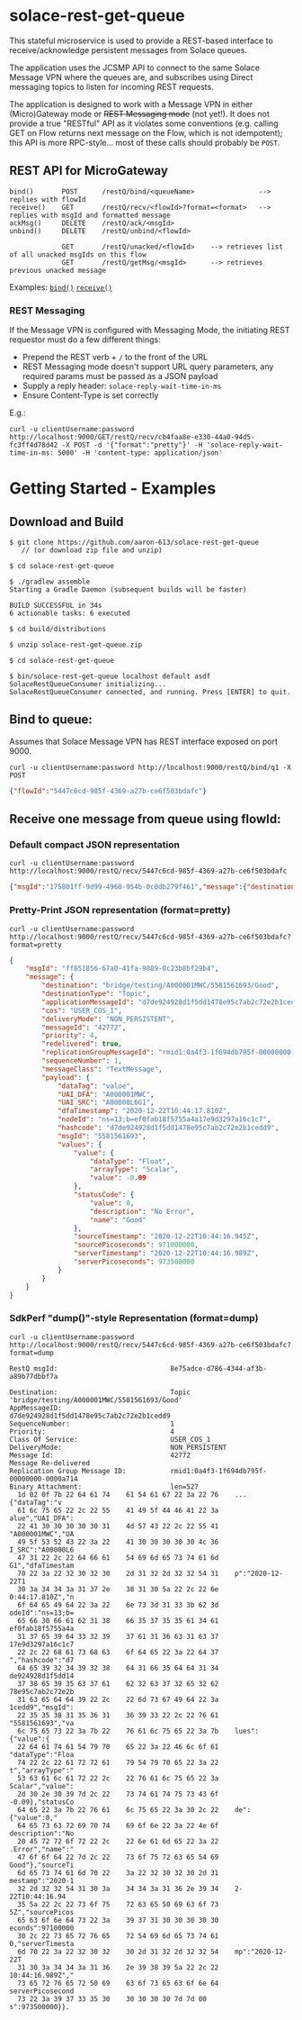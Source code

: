 # solace-rest-get-queue

This stateful microservice is used to provide a REST-based interface to receive/acknowledge persistent messages from Solace queues.

The application uses the JCSMP API to connect to the same Solace Message VPN where the queues are, and subscribes using Direct messaging topics to listen for incoming REST requests.

The application is designed to work with a Message VPN in either (Micro)Gateway mode or ~~REST Messaging mode~~ (not yet!).  It does not provide a true "RESTful" API as it violates some conventions (e.g. calling GET on Flow returns next message on the Flow, which is not idempotent); this API is more RPC-style... most of these calls should probably be `POST`.


## REST API for MicroGateway

```
bind()       POST      /restQ/bind/<queueName>                --> replies with flowId
receive()    GET       /restQ/recv/<flowId>?format=<format>   --> replies with msgId and formatted message
ackMsg()     DELETE    /restQ/ack/<msgId>
unbind()     DELETE    /restQ/unbind/<flowId>

             GET       /restQ/unacked/<flowId>    --> retrieves list of all unacked msgIds on this flow
             GET       /restQ/getMsg/<msgId>      --> retrieves previous unacked message
```
Examples: 
[`bind()`](#bind-to-queue)
[`receive()`](#receive-one-message-from-queue-using-flowid)

### REST Messaging

If the Message VPN is configured with Messaging Mode, the initiating REST requestor must do a few different things:
- Prepend the REST verb + `/` to the front of the URL
- REST Messaging mode doesn't support URL query parameters, any required params must be passed as a JSON payload
- Supply a reply header: `solace-reply-wait-time-in-ms`
- Ensure Content-Type is set correctly

E.g.:
```
curl -u clientUsername:password http://localhost:9000/GET/restQ/recv/cb4faa8e-e330-44a0-94d5-fc3ff4d78d42 -X POST -d '{"format":"pretty"}' -H 'solace-reply-wait-time-in-ms: 5000' -H 'content-type: application/json'
```

# Getting Started - Examples

## Download and Build

```
$ git clone https://github.com/aaron-613/solace-rest-get-queue
   // (or download zip file and unzip)

$ cd solace-rest-get-queue

$ ./gradlew assemble
Starting a Gradle Daemon (subsequent builds will be faster)

BUILD SUCCESSFUL in 34s
6 actionable tasks: 6 executed

$ cd build/distributions

$ unzip solace-rest-get-queue.zip

$ cd solace-rest-get-queue

$ bin/solace-rest-get-queue localhost default asdf
SolaceRestQueueConsumer initializing...
SolaceRestQueueConsumer connected, and running. Press [ENTER] to quit.
```

## Bind to queue:
Assumes that Solace Message VPN has REST interface exposed on port 9000.
```
curl -u clientUsername:password http://localhost:9000/restQ/bind/q1 -X POST
```
```json
{"flowId":"5447c6cd-985f-4369-a27b-ce6f503bdafc"}

```

## Receive one message from queue using flowId:

### Default compact JSON representation
```
curl -u clientUsername:password http://localhost:9000/restQ/recv/5447c6cd-985f-4369-a27b-ce6f503bdafc
```
```json
{"msgId":"175801ff-9d99-4960-954b-0c0db279f461","message":{"destination":"bridge/testing/A000001MWC/5581561693/Good","destinationType":"Topic","applicationMessageId":"d7de924928d1f5dd1478e95c7ab2c72e2b1cedd9","cos":"USER_COS_1","deliveryMode":"NON_PERSISTENT","mesageId":"42772","priority":4,"redelivered":true,"replicationGroupMessageId":"rmid1:0a4f3-1f694db795f-00000000-0000a714","sequenceNumber":1,"messageClass":"TextMessage","payload":{"dataTag":"value","UAI_DFA":"A000001MWC","UAI_SRC":"A00000L6G1","dfaTimestamp":"2020-12-22T10:44:17.810Z","nodeId":"ns=13;b=ef0fab18f5755a4a17e9d3297a16c1c7","hashcode":"d7de924928d1f5dd1478e95c7ab2c72e2b1cedd9","msgId":"5581561693","values":{"value":{"dataType":"Float","arrayType":"Scalar","value":-0.09},"statusCode":{"value":0,"description":"No Error","name":"Good"},"sourceTimestamp":"2020-12-22T10:44:16.945Z","sourcePicoseconds":971000000,"serverTimestamp":"2020-12-22T10:44:16.989Z","serverPicoseconds":973500000}}}}
```


### Pretty-Print JSON representation (format=pretty)
```
curl -u clientUsername:password http://localhost:9000/restQ/recv/5447c6cd-985f-4369-a27b-ce6f503bdafc?format=pretty
```
```json
{
    "msgId": "ff851856-67a0-41fa-9889-0c23b8bf29b4",
    "message": {
        "destination": "bridge/testing/A000001MWC/5581561693/Good",
        "destinationType": "Topic",
        "applicationMessageId": "d7de924928d1f5dd1478e95c7ab2c72e2b1cedd9",
        "cos": "USER_COS_1",
        "deliveryMode": "NON_PERSISTENT",
        "messageId": "42772",
        "priority": 4,
        "redelivered": true,
        "replicationGroupMessageId": "rmid1:0a4f3-1f694db795f-00000000-0000a714",
        "sequenceNumber": 1,
        "messageClass": "TextMessage",
        "payload": {
            "dataTag": "value",
            "UAI_DFA": "A000001MWC",
            "UAI_SRC": "A00000L6G1",
            "dfaTimestamp": "2020-12-22T10:44:17.810Z",
            "nodeId": "ns=13;b=ef0fab18f5755a4a17e9d3297a16c1c7",
            "hashcode": "d7de924928d1f5dd1478e95c7ab2c72e2b1cedd9",
            "msgId": "5581561693",
            "values": {
                "value": {
                    "dataType": "Float",
                    "arrayType": "Scalar",
                    "value": -0.09
                },
                "statusCode": {
                    "value": 0,
                    "description": "No Error",
                    "name": "Good"
                },
                "sourceTimestamp": "2020-12-22T10:44:16.945Z",
                "sourcePicoseconds": 971000000,
                "serverTimestamp": "2020-12-22T10:44:16.989Z",
                "serverPicoseconds": 973500000
            }
        }
    }
}
```

### SdkPerf "dump()"-style Representation (format=dump)

```
curl -u clientUsername:password http://localhost:9000/restQ/recv/5447c6cd-985f-4369-a27b-ce6f503bdafc?format=dump
```
```
RestQ msgId:                            8e75adce-d786-4344-af3b-a89b77dbbf7a

Destination:                            Topic 'bridge/testing/A000001MWC/5581561693/Good'
AppMessageID:                           d7de924928d1f5dd1478e95c7ab2c72e2b1cedd9
SequenceNumber:                         1
Priority:                               4
Class Of Service:                       USER_COS_1
DeliveryMode:                           NON_PERSISTENT
Message Id:                             42772
Message Re-delivered
Replication Group Message ID:           rmid1:0a4f3-1f694db795f-00000000-0000a714
Binary Attachment:                      len=527
  1d 02 0f 7b 22 64 61 74    61 54 61 67 22 3a 22 76    ...{"dataTag":"v
  61 6c 75 65 22 2c 22 55    41 49 5f 44 46 41 22 3a    alue","UAI_DFA":
  22 41 30 30 30 30 30 31    4d 57 43 22 2c 22 55 41    "A000001MWC","UA
  49 5f 53 52 43 22 3a 22    41 30 30 30 30 30 4c 36    I_SRC":"A00000L6
  47 31 22 2c 22 64 66 61    54 69 6d 65 73 74 61 6d    G1","dfaTimestam
  70 22 3a 22 32 30 32 30    2d 31 32 2d 32 32 54 31    p":"2020-12-22T1
  30 3a 34 34 3a 31 37 2e    38 31 30 5a 22 2c 22 6e    0:44:17.810Z","n
  6f 64 65 49 64 22 3a 22    6e 73 3d 31 33 3b 62 3d    odeId":"ns=13;b=
  65 66 30 66 61 62 31 38    66 35 37 35 35 61 34 61    ef0fab18f5755a4a
  31 37 65 39 64 33 32 39    37 61 31 36 63 31 63 37    17e9d3297a16c1c7
  22 2c 22 68 61 73 68 63    6f 64 65 22 3a 22 64 37    ","hashcode":"d7
  64 65 39 32 34 39 32 38    64 31 66 35 64 64 31 34    de924928d1f5dd14
  37 38 65 39 35 63 37 61    62 32 63 37 32 65 32 62    78e95c7ab2c72e2b
  31 63 65 64 64 39 22 2c    22 6d 73 67 49 64 22 3a    1cedd9","msgId":
  22 35 35 38 31 35 36 31    36 39 33 22 2c 22 76 61    "5581561693","va
  6c 75 65 73 22 3a 7b 22    76 61 6c 75 65 22 3a 7b    lues":{"value":{
  22 64 61 74 61 54 79 70    65 22 3a 22 46 6c 6f 61    "dataType":"Floa
  74 22 2c 22 61 72 72 61    79 54 79 70 65 22 3a 22    t","arrayType":"
  53 63 61 6c 61 72 22 2c    22 76 61 6c 75 65 22 3a    Scalar","value":
  2d 30 2e 30 39 7d 2c 22    73 74 61 74 75 73 43 6f    -0.09},"statusCo
  64 65 22 3a 7b 22 76 61    6c 75 65 22 3a 30 2c 22    de":{"value":0,"
  64 65 73 63 72 69 70 74    69 6f 6e 22 3a 22 4e 6f    description":"No
  20 45 72 72 6f 72 22 2c    22 6e 61 6d 65 22 3a 22    .Error","name":"
  47 6f 6f 64 22 7d 2c 22    73 6f 75 72 63 65 54 69    Good"},"sourceTi
  6d 65 73 74 61 6d 70 22    3a 22 32 30 32 30 2d 31    mestamp":"2020-1
  32 2d 32 32 54 31 30 3a    34 34 3a 31 36 2e 39 34    2-22T10:44:16.94
  35 5a 22 2c 22 73 6f 75    72 63 65 50 69 63 6f 73    5Z","sourcePicos
  65 63 6f 6e 64 73 22 3a    39 37 31 30 30 30 30 30    econds":97100000
  30 2c 22 73 65 72 76 65    72 54 69 6d 65 73 74 61    0,"serverTimesta
  6d 70 22 3a 22 32 30 32    30 2d 31 32 2d 32 32 54    mp":"2020-12-22T
  31 30 3a 34 34 3a 31 36    2e 39 38 39 5a 22 2c 22    10:44:16.989Z","
  73 65 72 76 65 72 50 69    63 6f 73 65 63 6f 6e 64    serverPicosecond
  73 22 3a 39 37 33 35 30    30 30 30 30 7d 7d 00       s":973500000}}.
```


